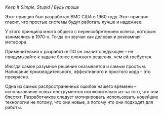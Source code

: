 _Keep It Simple, Stupid / Будь проще_  
  
Этот принцип был разработан ВМС США в 1960 году. Этот принцип гласит, что простые системы будут работать лучше и надежнее.  
  
У этого принципа много общего с переизобретением колеса, которым занимались в 1970-х. Тогда он звучал как деловая и рекламная метафора.  
  
Применительно к разработке ПО он значит следующее – не придумывайте к задаче более сложного решения, чем ей требуется.  
  
Иногда самое разумное решение оказывается и самым простым. Написание производительного, эффективного и простого кода – это прекрасно.  
  
Одна из самых распространенных ошибок нашего времени – использование новых инструментов исключительно из-за того, что они блестят. Разработчиков следует мотивировать использовать новейшие технологии не потому, что они новые, а потому что они подходят для работы.